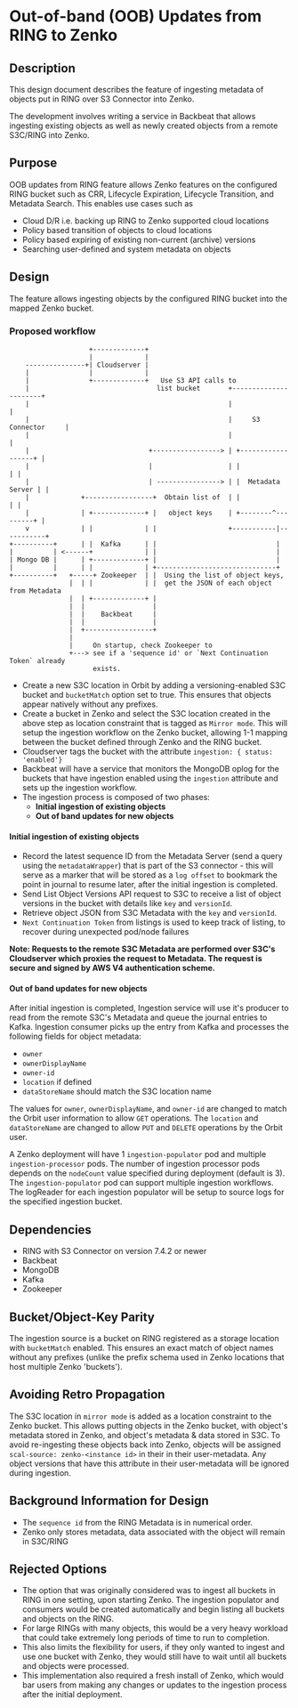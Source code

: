 # Out-of-band (OOB) Updates from RING to Zenko

## Description

This design document describes the feature of ingesting metadata of objects put
in RING over S3 Connector into Zenko.

The development involves writing a service in Backbeat that allows
ingesting existing objects as well as newly created objects from a remote
S3C/RING into Zenko.

## Purpose

OOB updates from RING feature allows Zenko features on the configured RING
bucket such as CRR, Lifecycle Expiration, Lifecycle Transition, and Metadata
Search. This enables use cases such as

- Cloud D/R i.e. backing up RING to Zenko supported cloud locations
- Policy based transition of objects to cloud locations
- Policy based expiring of existing non-current (archive) versions
- Searching user-defined and system metadata on objects

## Design

The feature allows ingesting objects by the configured RING bucket into the
mapped Zenko bucket.

### Proposed workflow

```
                    +-------------+
                    |             |
    ---------------+| Cloudserver |
    |               |             |
    |               +-------------+   Use S3 API calls to
    |                                list bucket       +----------------------+
    |                                                  |                      |
    |                                                  |     S3 Connector     |
    |                                                  |                      |
    |                              +-----------------> | +------------------+ |
    |                              |                   | |                  | |
    |                              | ----------------> | |  Metadata Server | |
    |             +-----------------+  Obtain list of  | |                  | |
    |             | +-------------+ |   object keys    | +--------^---------+ |
    v             | |             | |                  +-----------|-----------+
+----------+      | |  Kafka      | |                              |
|          | <------+             | |                              |
| Mongo DB |      | +-------------+ |                              |
|          |      | |             | +------------------------------+
+----------+   +-----+ Zookeeper  | |  Using the list of object keys,
               |  | |             | |  get the JSON of each object from Metadata
               |  | +-------------+ |
               |  |                 |
               |  |    Backbeat     |
               |  |                 |
               |  +-----------------+
               |
               |     On startup, check Zookeeper to
               +---> see if a 'sequence id' or `Next Continuation Token` already
                     exists.
```

* Create a new S3C location in Orbit by adding a versioning-enabled S3C bucket
  and `bucketMatch`  option set to true. This ensures that objects appear
  natively without any prefixes.
* Create a bucket in Zenko and select the S3C location created in the above step
  as location constraint that is tagged as `Mirror mode`. This will setup the
  ingestion workflow on the Zenko bucket, allowing 1-1 mapping between the
  bucket defined through Zenko and the RING bucket.
* Cloudserver tags the bucket with the attribute
  `ingestion: { status: 'enabled'}`
* Backbeat will have a service that monitors the MongoDB oplog for the buckets
  that have ingestion enabled using the `ingestion` attribute and sets up
  the ingestion workflow.
* The ingestion process is composed of two phases:
    - **Initial ingestion of existing objects**
    - **Out of band updates for new objects**

#### Initial ingestion of existing objects

* Record the latest sequence ID from the Metadata Server (send a query using the
  `metadataWrapper`) that is part of the S3 connector - this will serve as a
  marker that will be stored as a `log offset` to bookmark the point in journal
  to resume later, after the initial ingestion is completed.
* Send List Object Versions API request to S3C to receive a list of
  object versions in the bucket with details like  `key` and `versionId`.
* Retrieve object JSON from S3C Metadata with the `key` and `versionId`.
* `Next Continuation Token` from listings is used to keep track of listing, to
  recover during unexpected pod/node failures

**Note: Requests to the remote S3C Metadata are performed over S3C's Cloudserver
which proxies the request to Metadata. The request is secure and signed by
AWS V4 authentication scheme.**

#### Out of band updates for new objects

After initial ingestion is completed, Ingestion service will use it's producer
to read from the remote S3C's Metadata and queue the journal entries to Kafka.
Ingestion consumer picks up the entry from Kafka and processes the following
fields for object metadata:

* `owner`
* `ownerDisplayName`
* `owner-id`
* `location` if defined
* `dataStoreName` should match the S3C location name

The values for `owner`, `ownerDisplayName`, and `owner-id` are changed to match
the Orbit user information to allow `GET` operations.
The `location` and `dataStoreName` are changed to allow `PUT` and `DELETE`
operations by the Orbit user.

A Zenko deployment will have 1 `ingestion-populator` pod and multiple
`ingestion-processor` pods. The number of ingestion processor pods depends on
the `nodeCount` value specified during deployment (default is 3). The
`ingestion-populator` pod can support multiple ingestion workflows. The
logReader for each ingestion populator will be setup to source logs for the
specified ingestion bucket.

## Dependencies

* RING with S3 Connector on version 7.4.2 or newer
* Backbeat
* MongoDB
* Kafka
* Zookeeper

## Bucket/Object-Key Parity

The ingestion source is a bucket on RING registered as a storage location with
`bucketMatch` enabled. This ensures an exact match of object names without any
prefixes (unlike the prefix schema used in Zenko locations that host multiple
Zenko 'buckets').

## Avoiding Retro Propagation

The S3C location in `mirror mode` is added as a location constraint to the
Zenko bucket. This allows putting objects in the Zenko bucket, with object's
metadata stored in Zenko, and object's metadata & data stored in S3C.
To avoid re-ingesting these objects back into Zenko, objects will be assigned
`scal-source: zenko-<instance id>` in their in their user-metadata. Any object
versions that have this attribute in their user-metadata will be ignored during
ingestion.

## Background Information for Design

* The `sequence id` from the RING Metadata is in numerical order.
* Zenko only stores metadata, data associated with the object will remain in
  S3C/RING

## Rejected Options

* The option that was originally considered was to ingest all buckets in RING
  in one setting, upon starting Zenko. The ingestion populator and consumers
  would be created automatically and begin listing all buckets and objects on
  the RING.
* For large RINGs with many objects, this would be a very heavy workload that
  could take extremely long periods of time to run to completion.
* This also limits the flexibility for users, if they only wanted to ingest
  and use one bucket with Zenko, they would still have to wait until all buckets
  and objects were processed.
* This implementation also required a fresh install of Zenko, which would bar
  users from making any changes or updates to the ingestion process after the
  initial deployment.

